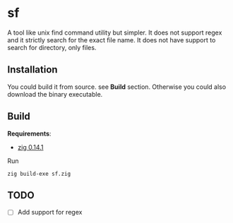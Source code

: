 # sf

A tool like unix find command utility but simpler. It does not support
regex and it strictly search for the exact file name. It does not have
support to search for directory, only files.

## Installation

You could build it from source. see **Build** section. Otherwise you
could also download the binary executable.

## Build
**Requirements**:
- [zig 0.14.1](https://ziglang.org/download/)

Run
```
zig build-exe sf.zig
```

## TODO
- [ ] Add support for regex
